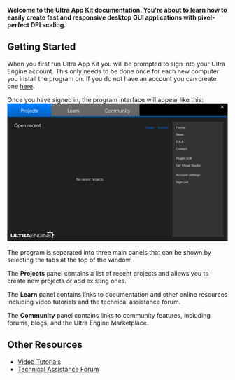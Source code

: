 **Welcome to the Ultra App Kit documentation. You're about to learn how to easily create fast and responsive desktop GUI applications with pixel-perfect DPI scaling.**

## Getting Started

When you first run Ultra App Kit you will be prompted to sign into your Ultra Engine account. This only needs to be done once for each new computer you install the program on. If you do not have an account you can create one [here](https://www.ultraengine.com/community/register/).

Once you have signed in, the program interface will appear like this:
<img src='https://github.com/Leadwerks/Documentation/raw/master/Images/UltraAppKit_interface.png' width='600px'/>

The program is separated into three main panels that can be shown by selecting the tabs at the top of the window.

The **Projects** panel contains a list of recent projects and allows you to create new projects or add existing ones.

The **Learn** panel contains links to documentation and other online resources including video tutorials and the technical assistance forum.

The **Community** panel contains links to community features, including forums, blogs, and the Ultra Engine Marketplace.

## Other Resources
- [Video Tutorials](https://www.ultraengine.com/community/video/browse/3-tutorials/)
- [Technical Assistance Forum](https://www.ultraengine.com/community/forum/91-technical-assistance/)
